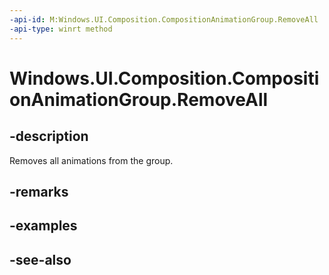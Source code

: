 ```yaml
---
-api-id: M:Windows.UI.Composition.CompositionAnimationGroup.RemoveAll
-api-type: winrt method
---
```


<!-- Method syntax
public void RemoveAll()
-->

# Windows.UI.Composition.CompositionAnimationGroup.RemoveAll

## -description
Removes all animations from the group.



## -remarks

## -examples

## -see-also

